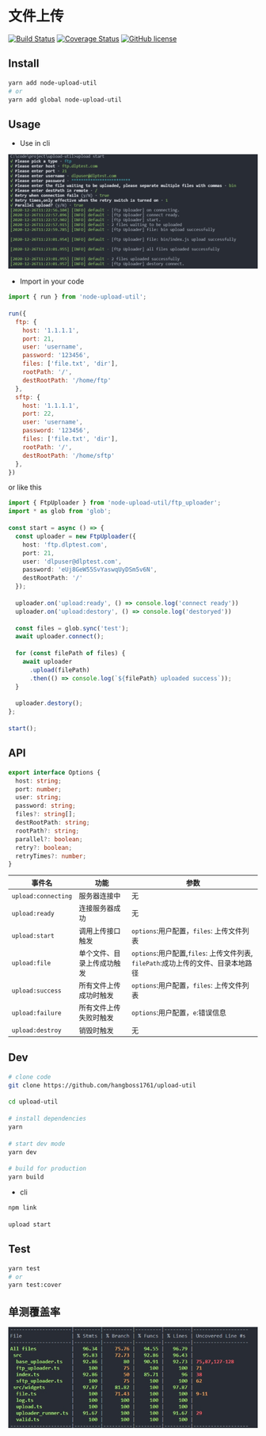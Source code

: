 # 文件上传
[![Build Status](https://travis-ci.com/hangboss1761/upload-util.svg?branch=master)](https://travis-ci.com/hangboss1761/upload-util) [![Coverage Status](https://coveralls.io/repos/github/hangboss1761/upload-util/badge.svg)](https://coveralls.io/github/hangboss1761/upload-util) [![GitHub license](https://img.shields.io/github/license/hangboss1761/upload-util)](https://github.com/hangboss1761/upload-util)
## Install

```bash
yarn add node-upload-util
# or
yarn add global node-upload-util
```
## Usage

- Use in cli

![cli](./screenshot/cli-demo.jpg)

- Import in your code

```js
import { run } from 'node-upload-util';

run({
  ftp: {
    host: '1.1.1.1',
    port: 21,
    user: 'username',
    password: '123456',
    files: ['file.txt', 'dir'],
    rootPath: '/',
    destRootPath: '/home/ftp'
  },
  sftp: {
    host: '1.1.1.1',
    port: 22,
    user: 'username',
    password: '123456',
    files: ['file.txt', 'dir'],
    rootPath: '/',
    destRootPath: '/home/sftp'
  },
})
```

or like this

```ts
import { FtpUploader } from 'node-upload-util/ftp_uploader';
import * as glob from 'glob';

const start = async () => {
  const uploader = new FtpUploader({
    host: 'ftp.dlptest.com',
    port: 21,
    user: 'dlpuser@dlptest.com',
    password: 'eUj8GeW55SvYaswqUyDSm5v6N',
    destRootPath: '/'
  });

  uploader.on('upload:ready', () => console.log('connect ready'))
  uploader.on('upload:destory', () => console.log('destoryed'))

  const files = glob.sync('test');
  await uploader.connect();

  for (const filePath of files) {
    await uploader
      .upload(filePath)
      .then(() => console.log(`${filePath} uploaded success`));
  }

  uploader.destory();
};

start();
```

## API

```ts
export interface Options {
  host: string;
  port: number;
  user: string;
  password: string;
  files?: string[];
  destRootPath: string;
  rootPath?: string;
  parallel?: boolean;
  retry?: boolean;
  retryTimes?: number;
}
```
|事件名|功能|参数|
|---|---|---|
|`upload:connecting`|服务器连接中|无|
|`upload:ready`|连接服务器成功|无|
|`upload:start`|调用上传接口触发|`options`:用户配置，`files`: 上传文件列表|
|`upload:file`|单个文件、目录上传成功触发|`options`:用户配置,`files`: 上传文件列表, `filePath`:成功上传的文件、目录本地路径|
|`upload:success`|所有文件上传成功时触发|`options`:用户配置，`files`: 上传文件列表|
|`upload:failure`|所有文件上传失败时触发|`options`:用户配置，`e`:错误信息|
|`upload:destroy`|销毁时触发|无|
## Dev

```bash
# clone code
git clone https://github.com/hangboss1761/upload-util

cd upload-util

# install dependencies
yarn

# start dev mode
yarn dev

# build for production
yarn build
```

- cli

```bash
npm link

upload start
```

## Test

```bash
yarn test
# or
yarn test:cover
```

## 单测覆盖率

![cover](./screenshot/cover.jpg)